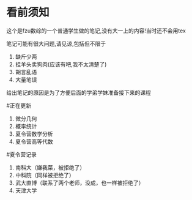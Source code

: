 # 看前须知
这个是fzu数综的一个普通学生做的笔记,没有大一上的内容!当时还不会用tex

笔记可能有很大问题,请见谅,包括但不限于
1. 缺斤少两
2. 挂羊头卖狗肉(应该有吧,我不太清楚了)
3. 胡言乱语
4. 大量笔误

给出笔记的原因是为了方便后面的学弟学妹准备接下来的课程



#正在更新
1. 微分几何
2. 概率统计
3. 夏令营数学分析
4. 夏令营高等代数

#夏令营记录

1. 南科大（嫌我菜，被拒绝了）
2. 中科院（同样被拒绝了）
3. 武大直博（联系了两个老师，没成，也一样被拒绝了）
4. 天津大学
